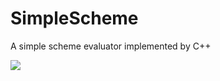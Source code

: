 # SimpleScheme
A simple scheme evaluator implemented by C++

![](http://7xsnwb.com2.z0.glb.clouddn.com/memory-leak.jpg)
